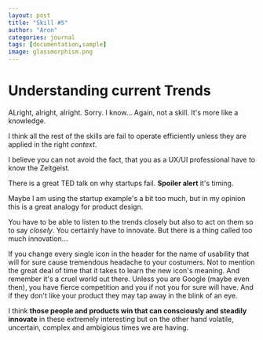 ```yaml
---
layout: post
title: "Skill #5"
author: "Aron"
categories: journal
tags: [documentation,sample]
image: glassmorphism.png
---
```


# Understanding current Trends

ALright, alright, alright. Sorry. I know... Again, not a skill. It's more like a knowledge.

I think all the rest of the skills are fail to operate efficiently unless they are applied in the right *context*.

I believe you can not avoid the fact, that you as a UX/UI professional have to know the Zeitgeist.

There is a great TED talk on why startups fail. **Spoiler alert** it's timing. 

Maybe I am using the startup example's a bit too much, but in my opinion this is a great analogy for product design.

You have to be able to listen to the trends closely but also to act on them so to say *closely*. You certainly have to innovate. But there is a thing called too much innovation... 

If you change every single icon in the header for the name of usability that will for sure cause tremendous headache to your costumers. Not to mention the great deal of time that it takes to learn the new icon's meaning. And remember it's a cruel world out there. Unless you are Google (maybe even then), you have fierce competition 
and you if not you for sure will have. And if they don't like your product they may tap away in the blink of an eye. 

I think **those people and products win that can consciously and steadily innovate** in these extremely interesting but on the other hand volatile, uncertain, complex and ambigious times we are having.



